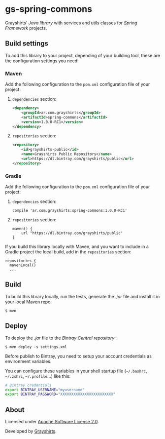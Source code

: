 gs-spring-commons
=================

Grayshirts' *Java library* with services and utils classes
for *Spring Framework* projects.


Build settings
--------------

To add this library to your project, depending of your building
tool, these are the configuration settings you need:

### Maven

Add the following configuration to the `pom.xml` configuration file
of your project:

1. `dependencies` section:

   ```xml
   <dependency>
       <groupId>ar.com.grayshirts</groupId>
       <artifactId>spring-commons</artifactId>
       <version>1.0.0-RC1</version>
   </dependency>
   ```

2. `repositories` section:

   ```xml
   <repository>
       <id>grayshirts-public</id>
       <name>Grayshirts Public Repository</name>
       <url>https://dl.bintray.com/grayshirts/public</url>
   </repository>
   ```

### Gradle

Add the following configuration to the `pom.xml` configuration file
of your project:

1. `dependencies` section:

   ```
   compile 'ar.com.grayshirts:spring-commons:1.0.0-RC1'
   ```

2. `repositories` section:

   ```
   maven() {
       url "https://dl.bintray.com/grayshirts/public"
   }
   ```

If you build this library locally with Maven, and you want
to include in a Gradle project the local build, add
in the `repositories` section:

```
repositories {
  mavenLocal()
  ...
```


Build
-----

To build this library locally, run the tests, generate the _.jar_ file and install
it in your local Maven repo:

    $ mvn


Deploy
------

To deploy the _.jar_ file to the _Bintray Central repository_:

    $ mvn deploy -s settings.xml

Before publish to Bintray, you need to setup your account credentials
as environment variables.

You can configure these variables in your shell startup
file (`~/.bashrc`, `~/.zshrc`, `~/.profile`...) like this:

```sh
# Bintray credentials
export BINTRAY_USERNAME="myusername"
export BINTRAY_PASSWORD="XXXXXXXXXXXXXXXXXXXXXXXX"
```


About
-----

Licensed under [Apache Software License 2.0](https://www.apache.org/licenses/LICENSE-2.0).

Developed by [Grayshirts](http://grayshirts.com.ar).
